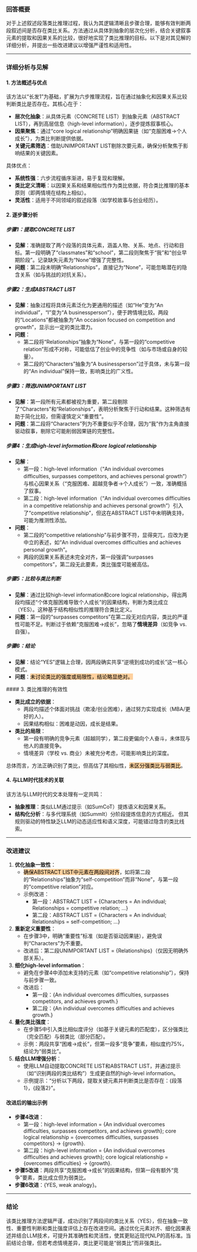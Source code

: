 ### 回答概要

对于上述叙述段落类比推理过程，我认为其逻辑清晰且步骤合理，能够有效判断两段叙述间是否存在类比关系。方法通过从具体到抽象的层次化分析，结合关键叙事元素的提取和因果关系的比较，很好地实现了类比推理的目标。以下是对其见解的详细分析，并提出一些改进建议以增强严谨性和适用性。

---

### 详细分析与见解

#### 1. 方法概述与优点

该方法以“长发1”为基础，扩展为六步推理流程，旨在通过抽象化和因果关系比较判断类比是否存在。其核心在于：

- **层次化抽象**：从具体元素（CONCRETE LIST）到抽象元素（ABSTRACT LIST），再到高层信息（high-level information），逐步提炼叙事核心。
- **因果聚焦**：通过“core logical relationship”明确因果链（如“克服困难→个人成长”），为类比判断提供依据。
- **关键元素筛选**：借助UNIMPORTANT LIST剔除次要元素，确保分析聚焦于影响结果的关键因素。

具体优点：

- **系统性强**：六步流程循序渐进，易于复现和理解。
- **类比定义清晰**：以因果关系和结果相似性作为类比依据，符合类比推理的基本原则（即两情境在结构上相似）。
- **灵活性**：适用于不同领域的叙述段落（如学校故事与创业经历）。

#### 2. 逐步骤分析

##### 步骤1：提取CONCRETE LIST

- **见解**：准确提取了两个段落的具体元素，涵盖人物、关系、地点、行动和目标。第一段明确了“classmates”和“school”，第二段则聚焦于“我”和“创业早期阶段”。记录缺失元素为“None”增强了完整性。
- **问题**：第二段未明确“Relationships”，直接记为“None”，可能忽略潜在的隐含关系（如与挑战的对抗关系）。

##### 步骤2：生成ABSTRACT LIST

- **见解**：抽象过程将具体元素泛化为更通用的描述（如“He”变为“An individual”，“I”变为“A businessperson”），便于跨情境比较。两段的“Locations”都被抽象为“An occasion focused on competition and growth”，显示出一定的类比潜力。
- **问题**：
    - 第二段将“Relationships”抽象为“None”，与第一段的“competitive relation”形成不对称，可能低估了创业中的竞争性（如与市场或自身的较量）。
    - 第二段的“Characters”抽象为“A businessperson”过于具体，未与第一段的“An individual”保持一致，影响类比的广义性。

##### 步骤3：筛选UNIMPORTANT LIST

- **见解**：第一段所有元素都被视为重要，第二段剔除了“Characters”和“Relationships”，表明分析聚焦于行动和结果。这种筛选有助于简化比较，但需谨慎定义“重要性”。
- **问题**：第二段将“Characters”列为不重要似乎不合理，因为“我”作为主角直接驱动叙事，剔除它可能削弱因果链的完整性。

##### 步骤4：生成high-level information和core logical relationship

- **见解**：
    - 第一段：high-level information（“An individual overcomes difficulties, surpasses competitors, and achieves personal growth”）与核心因果关系（“克服困难、超越竞争者→个人成长”）一致，准确概括了叙事。
    - 第二段：high-level information（“An individual overcomes difficulties in a competitive relationship and achieves personal growth”）引入了“competitive relationship”，但这在ABSTRACT LIST中未明确支持，可能为推测性添加。
- **问题**：
    - 第二段的“competitive relationship”与前步骤不符，显得突兀，应改为更中立的表述，如“An individual overcomes difficulties and achieves personal growth”。
    - 两段的因果关系表述未完全对齐，第一段强调“surpasses competitors”，第二段无此要素，类比强度可能被高估。

##### 步骤5：比较与类比判断

- **见解**：通过比较high-level information和core logical relationship，得出两段均描述“个体克服困难导致个人成长”的因果结构，判断为类比成立（YES）。这种基于结构相似性的推理符合类比定义。
- **问题**：第一段的“surpasses competitors”在第二段无对应内容，类比的严谨性可能不足。判断过于依赖“克服困难→成长”，忽略了**情境差异**（如竞争 vs. 自强）。

##### 步骤6：结论

- **见解**：结论“YES”逻辑上合理，因两段确实共享“逆境到成功的成长”这一核心模式。
- **问题**：<mark style="background: #FFB86CA6;">未讨论类比的强度或局限性，结论略显绝对。
</mark>
#### 3. 类比推理的有效性

- **类比成立的依据**：
    - 两段均描述个体面对挑战（欺凌/创业困难），通过努力实现成长（MBA/更好的人）。
    - 因果结构相似：困难是动因，成长是结果。
- **类比的局限**：
    - 第一段有明确的竞争元素（超越同学），第二段更偏向个人奋斗，未体现与他人的直接竞争。
    - 情境差异（学校 vs. 商业）未被充分考虑，可能影响类比的深度。

总体而言，方法正确识别了类比，但高估了其相似性，<mark style="background: #FFB86CA6;">未区分强类比与弱类比</mark>。

#### 4. 与LLM时代技术的关联

该方法与LLM时代的文本处理有一定共鸣：

- **抽象推理**：类似LLM通过提示（如SumCoT）提炼语义和因果关系。
- **结构化分析**：与多代理系统（如SummIt）分阶段提炼信息的方式相近。 但其规则驱动的特性缺乏LLM的动态适应性和语义深度，可能错过隐含的类比线索。

---

### 改进建议

1. **优化抽象一致性**：
    - <mark style="background: #FFB86CA6;">确保ABSTRACT LIST中元素在两段间对齐</mark>，如将第二段的“Relationships”抽象为“self-competition”而非“None”，与第一段的“competitive relation”对应。
    - 示例改进：
        - 第一段：ABSTRACT LIST = {Characters = An individual; Relationships = competitive relation; ...}
        - 第二段：ABSTRACT LIST = {Characters = An individual; Relationships = self-competition; ...}
2. **重新定义重要性**：
    - 在步骤3中，明确“重要性”标准（如是否驱动因果链），避免误判“Characters”为不重要。
    - 改进后：第二段UNIMPORTANT LIST = {Relationships}（仅因无明确外部关系）。
3. **细化high-level information**：
    - 避免在步骤4中添加未支持的元素（如“competitive relationship”），保持与前步骤一致。
    - 改进后：
        - 第一段：{An individual overcomes difficulties, surpasses competitors, and achieves growth.}
        - 第二段：{An individual overcomes difficulties and achieves growth.}
4. **量化类比强度**：
    - 在步骤5中引入类比相似度评分（如基于关键元素的匹配度），区分强类比（完全匹配）与弱类比（部分匹配）。
    - 示例：两段共享“困难→成长”，但第一段多“竞争”要素，相似度约75%，结论为“弱类比”。
5. **结合LLM增强分析**：
    - 使用LLM自动提取CONCRETE LIST和ABSTRACT LIST，并通过提示（如“识别两段的类比结构”）生成更自然的high-level information。
    - 示例提示：“分析以下两段，提取关键元素并判断类比是否存在：{段落1}，{段落2}”。

#### 改进后的输出示例

- **步骤4改进**：
    - 第一段：high-level information = {An individual overcomes difficulties, surpasses competitors, and achieves growth}; core logical relationship = {overcomes difficulties, surpasses competitors} → {growth}.
    - 第二段：high-level information = {An individual overcomes difficulties and achieves growth}; core logical relationship = {overcomes difficulties} → {growth}.
- **步骤5改进**：两段共享“克服困难→成长”的因果结构，但第一段有额外“竞争”要素，类比成立但为弱类比。
- **步骤6改进**：{YES, weak analogy}。

---

### 结论

该类比推理方法逻辑严谨，成功识别了两段间的类比关系（YES），但在抽象一致性、重要性判断和类比强度评估上存在改进空间。通过优化元素对齐、细化因果表述并结合LLM技术，可提升其准确性和灵活性，使其更贴近现代NLP的高标准。当前结论合理，但若考虑情境差异，类比更可能是“弱类比”而非强类比。